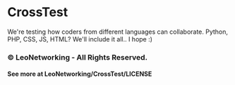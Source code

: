 # CrossTest
We're testing how coders from different languages can collaborate. Python, PHP, CSS, JS, HTML? We'll include it all.. I hope :)
### © LeoNetworking - All Rights Reserved.
#### See more at LeoNetworking/CrossTest/LICENSE
